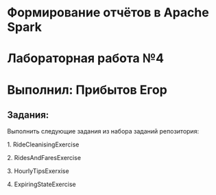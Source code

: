 <!DOCTYPE html>

<h1> Формирование отчётов в Apache Spark</h1>
<h1>Лабораторная работа №4</h1>
<h1>Выполнил: Прибытов Егор</h1>
<h2>Задания:</h2>
<p> Выполнить следующие задания из набора заданий репозитория:</p>
<p>1. RideCleanisingExercise</p>
<p>2. RidesAndFaresExercise</p>
<p>3. HourlyTipsExerxise</p>
<p>4. ExpiringStateExercise</p>

</html>
